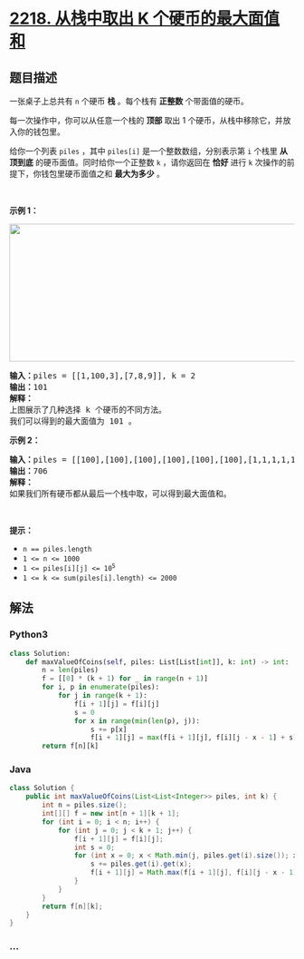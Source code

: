 # [2218. 从栈中取出 K 个硬币的最大面值和](https://leetcode-cn.com/problems/maximum-value-of-k-coins-from-piles)

## 题目描述

<!-- 这里写题目描述 -->

<p>一张桌子上总共有 <code>n</code>&nbsp;个硬币 <b>栈</b>&nbsp;。每个栈有 <strong>正整数</strong>&nbsp;个带面值的硬币。</p>

<p>每一次操作中，你可以从任意一个栈的 <strong>顶部</strong>&nbsp;取出 1 个硬币，从栈中移除它，并放入你的钱包里。</p>

<p>给你一个列表&nbsp;<code>piles</code>&nbsp;，其中&nbsp;<code>piles[i]</code>&nbsp;是一个整数数组，分别表示第 <code>i</code>&nbsp;个栈里 <strong>从顶到底</strong>&nbsp;的硬币面值。同时给你一个正整数&nbsp;<code>k</code>&nbsp;，请你返回在&nbsp;<strong>恰好</strong>&nbsp;进行&nbsp;<code>k</code>&nbsp;次操作的前提下，你钱包里硬币面值之和&nbsp;<strong>最大为多少</strong>&nbsp;。</p>

<p>&nbsp;</p>

<p><strong>示例 1：</strong></p>

<p><img alt="" src="https://assets.leetcode.com/uploads/2019/11/09/e1.png" style="width: 600px; height: 243px;" /></p>

<pre>
<b>输入：</b>piles = [[1,100,3],[7,8,9]], k = 2
<b>输出：</b>101
<strong>解释：</strong>
上图展示了几种选择 k 个硬币的不同方法。
我们可以得到的最大面值为 101 。
</pre>

<p><strong>示例 2：</strong></p>

<pre>
<b>输入：</b>piles = [[100],[100],[100],[100],[100],[100],[1,1,1,1,1,1,700]], k = 7
<b>输出：</b>706
<strong>解释：
</strong>如果我们所有硬币都从最后一个栈中取，可以得到最大面值和。
</pre>

<p>&nbsp;</p>

<p><strong>提示：</strong></p>

<ul>
	<li><code>n == piles.length</code></li>
	<li><code>1 &lt;= n &lt;= 1000</code></li>
	<li><code>1 &lt;= piles[i][j] &lt;= 10<sup>5</sup></code></li>
	<li><code>1 &lt;= k &lt;= sum(piles[i].length) &lt;= 2000</code></li>
</ul>


## 解法

<!-- 这里可写通用的实现逻辑 -->

<!-- tabs:start -->

### **Python3**

<!-- 这里可写当前语言的特殊实现逻辑 -->

```python
class Solution:
    def maxValueOfCoins(self, piles: List[List[int]], k: int) -> int:
        n = len(piles)
        f = [[0] * (k + 1) for _ in range(n + 1)]
        for i, p in enumerate(piles):
            for j in range(k + 1):
                f[i + 1][j] = f[i][j]
                s = 0
                for x in range(min(len(p), j)):
                    s += p[x]
                    f[i + 1][j] = max(f[i + 1][j], f[i][j - x - 1] + s)
        return f[n][k]
```

### **Java**

<!-- 这里可写当前语言的特殊实现逻辑 -->

```java
class Solution {
    public int maxValueOfCoins(List<List<Integer>> piles, int k) {
        int n = piles.size();
        int[][] f = new int[n + 1][k + 1];
        for (int i = 0; i < n; i++) {
            for (int j = 0; j < k + 1; j++) {
                f[i + 1][j] = f[i][j];
                int s = 0;
                for (int x = 0; x < Math.min(j, piles.get(i).size()); x++) {
                    s += piles.get(i).get(x);
                    f[i + 1][j] = Math.max(f[i + 1][j], f[i][j - x - 1] + s);
                }
            }
        }
        return f[n][k];
    }
}
```

### **...**

```

```

<!-- tabs:end -->
